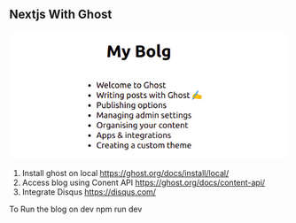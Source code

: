 ## Nextjs With Ghost

![cover image](./images/home.jpg)

1. Install ghost on local https://ghost.org/docs/install/local/
2. Access blog using Conent API https://ghost.org/docs/content-api/
3. Integrate Disqus https://disqus.com/

To Run the blog on dev
npm run dev
